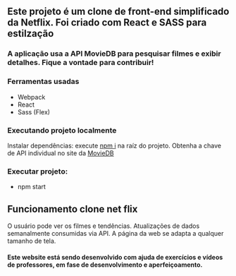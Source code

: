 ## Este projeto é um clone de front-end simplificado da Netflix. Foi criado com React e SASS para estilzação

### A aplicação usa a API MovieDB para pesquisar filmes e exibir detalhes. Fique a vontade para contribuir!


### Ferramentas usadas
- Webpack
- React
- Sass (Flex)

### Executando projeto localmente
Instalar dependências: execute [npm i]() na raíz do projeto.
Obtenha a chave de API individual no site da [MovieDB](https://api.themoviedb.org/)

### Executar projeto: 
- npm start


## Funcionamento clone net flix
O usuário pode ver os filmes e tendências. Atualizações de dados semanalmente consumidas via API.
A página da web se adapta a qualquer tamanho de tela.



#### Este website está sendo desenvolvido com ajuda de exercícios e vídeos de professores, em fase de desenvolvimento e aperfeiçoamento.
